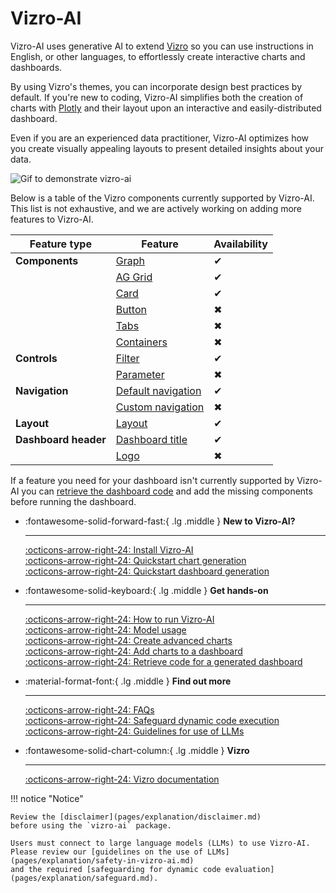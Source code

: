# Vizro-AI

Vizro-AI uses generative AI to extend [Vizro](https://vizro.readthedocs.io) so you can use instructions in English, or other languages, to effortlessly create interactive charts and dashboards.

By using Vizro's themes, you can incorporate design best practices by default. If you're new to coding, Vizro-AI simplifies both the creation of charts with [Plotly](https://plotly.com/python/) and their layout upon an interactive and easily-distributed dashboard.

Even if you are an experienced data practitioner, Vizro-AI optimizes how you create visually appealing layouts to present detailed insights about your data.

<img src=".//assets/readme/readme_animation.gif" alt="Gif to demonstrate vizro-ai">

Below is a table of the Vizro components currently supported by Vizro-AI. This list is not exhaustive, and we are actively working on adding more features to Vizro-AI.

| Feature type         | Feature                                                                                                                | Availability |
|----------------------|------------------------------------------------------------------------------------------------------------------------|--------------|
| **Components**       | [Graph](https://vizro.readthedocs.io/en/stable/pages/user-guides/graph/)                                               | ✔            |
|                      | [AG Grid](https://vizro.readthedocs.io/en/stable/pages/user-guides/table/#ag-grid)                                     | ✔            |
|                      | [Card](https://vizro.readthedocs.io/en/stable/pages/user-guides/card-button/)                                          | ✔            |
|                      | [Button](https://vizro.readthedocs.io/en/stable/pages/user-guides/card-button/)                                        | ✖            |
|                      | [Tabs](https://vizro.readthedocs.io/en/stable/pages/user-guides/tabs/)                                                 | ✖            |
|                      | [Containers](https://vizro.readthedocs.io/en/stable/pages/user-guides/container/)                                      | ✖            |
| **Controls**         | [Filter](https://vizro.readthedocs.io/en/stable/pages/user-guides/filters/)                                            | ✔            |
|                      | [Parameter](https://vizro.readthedocs.io/en/stable/pages/user-guides/parameters/)                                      | ✖            |
| **Navigation**       | [Default navigation](https://vizro.readthedocs.io/en/stable/pages/user-guides/navigation/#use-the-default-navigation)  | ✔            |
|                      | [Custom navigation](https://vizro.readthedocs.io/en/stable/pages/user-guides/navigation/#customize-the-navigation-bar) | ✖            |
| **Layout**           | [Layout](https://vizro.readthedocs.io/en/stable/pages/user-guides/layouts/)                                            | ✔            |
| **Dashboard header** | [Dashboard title](https://vizro.readthedocs.io/en/stable/pages/user-guides/dashboard/)                                 | ✔            |
|                      | [Logo](https://vizro.readthedocs.io/en/stable/pages/user-guides/dashboard/)                                            | ✖            |

If a feature you need for your dashboard isn't currently supported by Vizro-AI you can [retrieve the dashboard code](https://vizro.readthedocs.io/projects/vizro-ai/en/vizro-ai-0.2.3/pages/user-guides/retrieve-dashboard-code/) and add the missing components before running the dashboard.

<div class="grid cards" markdown>

-   :fontawesome-solid-forward-fast:{ .lg .middle } __New to Vizro-AI?__

    ---

    [:octicons-arrow-right-24: Install Vizro-AI](pages/user-guides/install.md) </br>
    [:octicons-arrow-right-24: Quickstart chart generation](pages/tutorials/quickstart.md) </br>
    [:octicons-arrow-right-24: Quickstart dashboard generation](pages/tutorials/quickstart-dashboard.md) </br>

- :fontawesome-solid-keyboard:{ .lg .middle } __Get hands-on__

    ---

    [:octicons-arrow-right-24: How to run Vizro-AI](pages/user-guides/run-vizro-ai.md)</br>
    [:octicons-arrow-right-24: Model usage](pages/user-guides/customize-vizro-ai.md)</br>
    [:octicons-arrow-right-24: Create advanced charts](pages/user-guides/create-advanced-charts.md)</br>
    [:octicons-arrow-right-24: Add charts to a dashboard](pages/user-guides/add-generated-chart-usecase.md)</br>
    [:octicons-arrow-right-24: Retrieve code for a generated dashboard](pages/user-guides/retrieve-dashboard-code.md)

- :material-format-font:{ .lg .middle } __Find out more__

    ---

    [:octicons-arrow-right-24: FAQs](pages/explanation/faq.md) </br>
    [:octicons-arrow-right-24: Safeguard dynamic code execution](pages/explanation/safeguard.md) </br>
    [:octicons-arrow-right-24: Guidelines for use of LLMs](pages/explanation/safety-in-vizro-ai.md)

- :fontawesome-solid-chart-column:{ .lg .middle } __Vizro__

    ---

    [:octicons-arrow-right-24: Vizro documentation](https://vizro.readthedocs.io/)


</div>

!!! notice "Notice"

    Review the [disclaimer](pages/explanation/disclaimer.md)
    before using the `vizro-ai` package.

    Users must connect to large language models (LLMs) to use Vizro-AI.
    Please review our [guidelines on the use of LLMs](pages/explanation/safety-in-vizro-ai.md)
    and the required [safeguarding for dynamic code evaluation](pages/explanation/safeguard.md).
